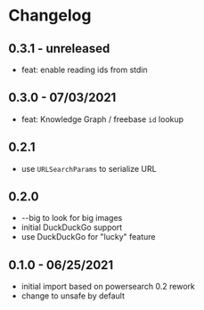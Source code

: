 # Changelog

## 0.3.1 - unreleased

* feat: enable reading ids from stdin

## 0.3.0 - 07/03/2021

* feat: Knowledge Graph / freebase `id` lookup

## 0.2.1

* use `URLSearchParams` to serialize URL

## 0.2.0

* --big to look for big images
* initial DuckDuckGo support
* use DuckDuckGo for "lucky" feature

## 0.1.0 - 06/25/2021

* initial import based on powersearch 0.2 rework
* change to unsafe by default
